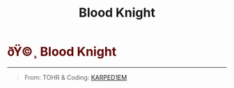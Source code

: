 ﻿---
lang: en-US
title: Blood Knight
prev: Bandit
next: Cultist
---

# <font color="#630000">ðŸ©¸ <b>Blood Knight</b></font> <Badge text="Killing" type="tip" vertical="middle"/>
---

> From: TOHR & Coding: [KARPED1EM](https://github.com/KARPED1EM)
